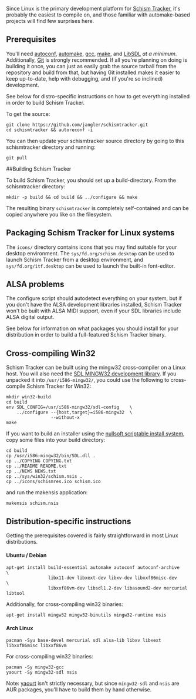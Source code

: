 Since Linux is the primary development platform for [Schism Tracker](Schism%20Tracker), it's probably the easiest to compile on, and those familiar with automake-based projects will find few surprises here.

## Prerequisites

You'll need [autoconf](http://www.gnu.org/software/autoconf/), [automake](http://www.gnu.org/software/automake/), [gcc](http://gcc.gnu.org/), [make](http://www.gnu.org/software/make/), and [LibSDL](http://www.libsdl.org/) *at a minimum*. Additionally, [Git](https://git-scm.com/) is strongly recommended. If all you're planning on doing is building it once, you can just as easily grab the source tarball from the repository and build from that, but having Git installed makes it easier to keep up-to-date, help with debugging, and (if you're so inclined) development.

See below for distro-specific instructions on how to get everything installed in order to build Schism Tracker.

To get the source:

    git clone https://github.com/jangler/schismtracker.git
    cd schismtracker && autoreconf -i

You can then update your schismtracker source directory by going to this schismtracker directory and running:

    git pull

##Building Schism Tracker

To build Schism Tracker, you should set up a build-directory. From the schismtracker directory:

    mkdir -p build && cd build && ../configure && make

The resulting binary `schismtracker` is completely self-contained and can be copied anywhere you like on the filesystem.

## Packaging Schism Tracker for Linux systems

The `icons/` directory contains icons that you may find suitable for your desktop environment. The `sys/fd.org/schism.desktop` can be used to launch Schism Tracker from a desktop environment, and `sys/fd.org/itf.desktop` can be used to launch the built-in font-editor.

## ALSA problems

The configure script should autodetect everything on your system, but if you don't have the ALSA development libraries installed, Schism Tracker won't be built with ALSA MIDI support, even if your SDL libraries include ALSA digital output.

See below for information on what packages you should install for your distribution in order to build a full-featured Schism Tracker binary.

## Cross-compiling Win32

Schism Tracker can be built using the mingw32 cross-compiler on a Linux host. You will also need the [SDL MINGW32 development library](http://libsdl.org/download-1.2.php). If you unpacked it into `/usr/i586-mingw32/`, you could use the following to cross-compile Schism Tracker for Win32:

    mkdir win32-build
    cd build
    env SDL_CONFIG=/usr/i586-mingw32/sdl-config    \
        ../configure --{host,target}=i586-mingw32  \
                     --without-x`
    make

If you want to build an installer using the [nullsoft scriptable install system](http://nsis.sourceforge.net/), copy some files into your build directory:

    cd build
    cp /usr/i586-mingw32/bin/SDL.dll .
    cp ../COPYING COPYING.txt
    cp ../README README.txt
    cp ../NEWS NEWS.txt
    cp ../sys/win32/schism.nsis .
    cp ../icons/schismres.ico schism.ico

and run the makensis application:

    makensis schism.nsis

## Distribution-specific instructions

Getting the prerequisites covered is fairly straightforward in most Linux distributions.

#### Ubuntu / Debian

    apt-get install build-essential automake autoconf autoconf-archive          \
                    libx11-dev libxext-dev libxv-dev libxxf86misc-dev           \
                    libxxf86vm-dev libsdl1.2-dev libasound2-dev mercurial libtool

Additionally, for cross-compiling win32 binaries:

    apt-get install mingw32 mingw32-binutils mingw32-runtime nsis

#### Arch Linux

    pacman -Syu base-devel mercurial sdl alsa-lib libxv libxext libxxf86misc libxxf86vm

For cross-compiling win32 binaries:

    pacman -Sy mingw32-gcc
    yaourt -Sy mingw32-sdl nsis

Note: [yaourt](http://wiki.archlinux.org/index.php/Yaourt) isn't strictly necessary, but since `mingw32-sdl` and `nsis` are AUR packages, you'll have to build them by hand otherwise.
